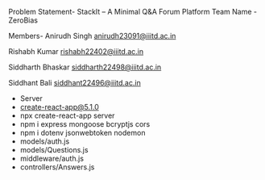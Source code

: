 Problem Statement- StackIt – A Minimal Q&A Forum Platform
Team Name - ZeroBias

Members-
Anirudh Singh
anirudh23091@iiitd.ac.in

Rishabh Kumar
rishabh22402@iiitd.ac.in

Siddharth Bhaskar
siddharth22498@iiitd.ac.in

Siddhant Bali
siddhant22496@iiitd.ac.in

- Server
- create-react-app@5.1.0
- npx create-react-app server
- npm i express mongoose bcryptjs cors
- npm i dotenv jsonwebtoken nodemon
- models/auth.js
- models/Questions.js
- middleware/auth.js
- controllers/Answers.js
